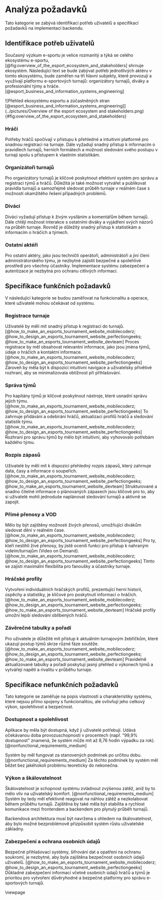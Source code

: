
# Analýza požadavků

Tato kategorie se zabývá identifikací potřeb uživatelů a specifikací požadavků na implementaci backendu.

## Identifikace potřeb uživatelů

Současný výzkum e-sportu je velice rozmanitý a týká se celého ekosystému e-sportu, [@fig:overview_of_the_esport_ecosystem_and_stakeholders] shrnuje ekosystém.
Následující text se bude zabývat potřeb jednotlivých aktéru v tomto ekosystému,
bude zaměřen na tři hlavní subjekty, které provozují a využívají platformu e-sportových turnajů: organizátory turnajů, diváky a profesionální týmy a hráče. [@esport_business_and_information_systems_engineering]

![Přehled ekosystému esportu a zúčastněných stran [@esport_business_and_information_systems_engineering]](../pictures/Overview of the esport ecosystem and stakeholders.png){#fig:overview_of_the_esport_ecosystem_and_stakeholders}

### Hráči

Potřeby hráčů spočívají v přístupu k přehledné a intuitivní platformě pro snadnou registraci na turnaje.
Dále vyžadují snadný přístup k informacím o pravidlech turnajů, herních formátech
a možnost sledování svého postupu v turnaji spolu s přístupem k vlastním statistikám.

### Organizátoři turnajů

Pro organizátory turnajů je klíčové poskytnout efektivní systém pro správu a registraci týmů a hráčů.
Důležitá je také možnost vytvářet a publikovat pravidla turnajů
a samozřejmě sledovat průběh turnaje v reálném čase s možností okamžitého řešení případných problémů.

### Diváci

Diváci vyžadují přístup k živým vysíláním a komentářům během turnajů.
Dále chtějí možnost interakce s ostatními diváky a vyjádření svých názorů na průběh turnaje.
Rovněž je důležitý snadný přístup k statistikám a informacím o hráčích a týmech.

### Ostatní aktéři

Pro ostatní aktéry, jako jsou techničtí operátoři, administrátoři
a jiní členi administrátorského týmu, je nezbytné zajistit bezpečné
a spolehlivé prostředí pro všechny účastníky.
Implementace systému zabezpečení a autentizace je nezbytná pro ochranu citlivých informací.

## Specifikace funkčních požadavků

V následující kategorie se budou zaměřovat na funkcionalitu a operace, které uživatelé mohou očekávat od systému.

### Registrace turnaje

Uživatelé by měli mít snadný přístup k registraci do turnajů. [@how_to_make_an_esports_tournament_website_mobilecoderz; @how_to_design_an_esports_tournament_website_perfectiongeeks; @how_to_make_an_esports_tournament_website_devteam]
Proces registrace by měl obsahovat relevantní informace,
jako jsou jména týmů, údaje o hráčích a kontaktní informace. [@how_to_make_an_esports_tournament_website_mobilecoderz; @how_to_design_an_esports_tournament_website_perfectiongeeks]
Zároveň by měla být k dispozici intuitivní navigace a uživatelsky přívětivé rozhraní,
aby se minimalizovala obtížnost při přihlašování.

### Správa týmů

Pro kapitány týmů je klíčové poskytnout nástroje,
které usnadní správu jejich týmu. [@how_to_make_an_esports_tournament_website_mobilecoderz; @how_to_design_an_esports_tournament_website_perfectiongeeks]
To zahrnuje přidávání a odebírání hráčů,
aktualizaci profilů hráčů a sledování statistik týmu. [@how_to_make_an_esports_tournament_website_mobilecoderz; @how_to_design_an_esports_tournament_website_perfectiongeeks]
Rozhraní pro správu týmů by mělo být intuitivní,
aby vyhovovalo potřebám každého týmu.

### Rozpis zápasů

Uživatelé by měli mít k dispozici přehledný rozpis zápasů,
který zahrnuje data, časy a informace o soupeřích. [@how_to_make_an_esports_tournament_website_mobilecoderz; @how_to_design_an_esports_tournament_website_perfectiongeeks; @how_to_make_an_esports_tournament_website_devteam]
Strukturované a snadno čitelné informace o plánovaných zápasech jsou klíčové pro to,
aby si uživatelé mohli jednoduše naplánovat sledování turnajů a aktivně se zapojit.

### Přímé přenosy a VOD

Mělo by být zajištěny možnosti živých přenosů,
umožňující divákům sledovat dění v reálném čase. [@how_to_make_an_esports_tournament_website_mobilecoderz; @how_to_design_an_esports_tournament_website_perfectiongeeks]
Pro ty, kteří nestihli živé přenosy,
by jistě ocenili funkci pro přístup k nahraným videím/turnajům (Video on Demand). [@how_to_make_an_esports_tournament_website_mobilecoderz; @how_to_design_an_esports_tournament_website_perfectiongeeks]
Tímto se zajistí maximální flexibilita pro fanoušky a účastníky turnaje.

### Hráčské profily

Vytvoření individuálních hráčských profilů, prezentující herní historii, úspěchy a statistiky,
je klíčové pro poskytnutí informací o hráčích. [@how_to_make_an_esports_tournament_website_mobilecoderz; @how_to_design_an_esports_tournament_website_perfectiongeeks; @how_to_make_an_esports_tournament_website_devteam]
Hráčské profily umožní lepší sledování oblíbených hráčů.

### Závěrečné tabulky a pořadí

Pro uživatele je důležité mít přístup k aktuálním turnajovým žebříčkům,
které ukazují postup týmů skrze různé fáze soutěže. [@how_to_make_an_esports_tournament_website_mobilecoderz; @how_to_design_an_esports_tournament_website_perfectiongeeks; @how_to_make_an_esports_tournament_website_devteam]
Pravidelně aktualizované tabulky a pořadí poskytují jasný přehled o výkonech týmů
a vytvářejí napětí a rivalitu v průběhu turnaje.

## Specifikace nefunkčních požadavků

Tato kategorie se zaměřuje na popis vlastností a charakteristiky systému,
které nejsou přímo spojeny s funkcionalitou, ale ovlivňují jeho celkový výkon, spolehlivost a bezpečnost.

### Dostupnost a spolehlivost

Aplikace by měla být dostupná, když ji uživatelé potřebují.
Udává očekávanou doba provozuschopnosti v procentech
(např. "99,9% dostupnost" znamená, že systém může mít až 8,76 hodin výpadku za rok). [@nonfunctional_requirements_medium]

Systém by měl fungovat za stanovených podmínek po určitou dobu. [@nonfunctional_requirements_medium]
Za těchto podmínek by systém měl běžet bez jakéhokoli problému teoreticky do nekonečna.

### Výkon a škálovatelnost

Škálovatelnost je schopnost systému zvládnout zvýšenou zátěž, aniž by to mělo vliv na uživatelský komfort. [@nonfunctional_requirements_medium]
Systém by tedy měl efektivně reagovat na náhlou zátěž a nezkolabovat během průběhu turnajů.
Zajištěna by také měla být stabilita a rychlost komunikace mezi frontendem a backendem pro plynulý průběh turnajů.

Backendová architektura musí být navržena s ohledem na škálovatelnost,
aby bylo možné bezproblémově přizpůsobit systém růstu uživatelské základny.

### Zabezpečení a ochrana osobních údajů

Bezpečné přihlašovací systémy, šifrování dat a opatření na ochranu soukromí,
je nezbytné, aby byla zajištěna bezpečnost osobních údajů uživatelů. [@how_to_make_an_esports_tournament_website_mobilecoderz; @how_to_design_an_esports_tournament_website_perfectiongeeks]
Důkladné zabezpečení informací včetně osobních údajů hráčů
a týmů je prioritou pro vytvoření důvěryhodné
a bezpečné platformy pro správu e-sportových turnajů.

\newpage

